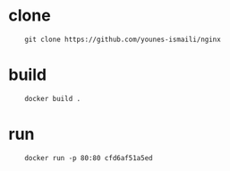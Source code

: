 # clone 
        git clone https://github.com/younes-ismaili/nginx
        
 # build
        docker build .
 # run
        docker run -p 80:80 cfd6af51a5ed
